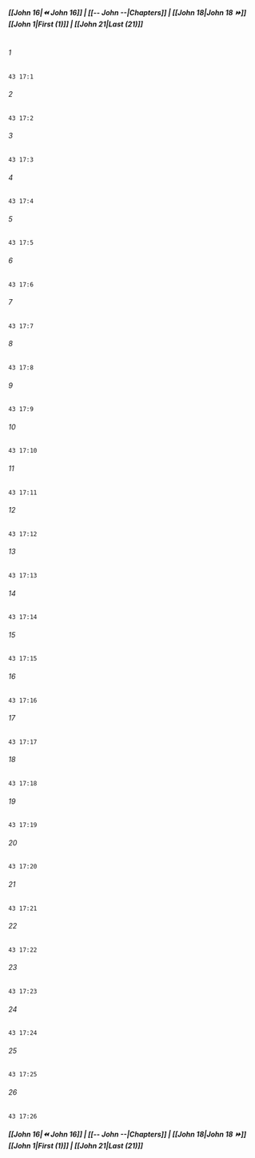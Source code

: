 
##### **[[John 16|⏪ John 16]] | [[-- John --|Chapters]] | [[John 18|John 18 ⏩]]**<br>**[[John 1|First (1)]] | [[John 21|Last (21)]]**<br><br>

###### 1
``` verse
43 17:1
```
###### 2
``` verse
43 17:2
```
###### 3
``` verse
43 17:3
```
###### 4
``` verse
43 17:4
```
###### 5
``` verse
43 17:5
```
###### 6
``` verse
43 17:6
```
###### 7
``` verse
43 17:7
```
###### 8
``` verse
43 17:8
```
###### 9
``` verse
43 17:9
```
###### 10
``` verse
43 17:10
```
###### 11
``` verse
43 17:11
```
###### 12
``` verse
43 17:12
```
###### 13
``` verse
43 17:13
```
###### 14
``` verse
43 17:14
```
###### 15
``` verse
43 17:15
```
###### 16
``` verse
43 17:16
```
###### 17
``` verse
43 17:17
```
###### 18
``` verse
43 17:18
```
###### 19
``` verse
43 17:19
```
###### 20
``` verse
43 17:20
```
###### 21
``` verse
43 17:21
```
###### 22
``` verse
43 17:22
```
###### 23
``` verse
43 17:23
```
###### 24
``` verse
43 17:24
```
###### 25
``` verse
43 17:25
```
###### 26
``` verse
43 17:26
```

##### **[[John 16|⏪ John 16]] | [[-- John --|Chapters]] | [[John 18|John 18 ⏩]]**<br>**[[John 1|First (1)]] | [[John 21|Last (21)]]**
